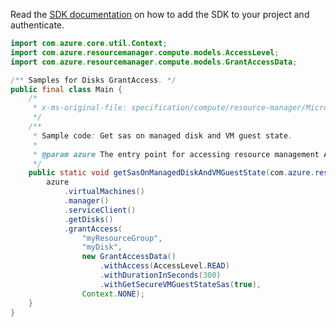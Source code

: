 Read the [SDK documentation](https://github.com/Azure/azure-sdk-for-java/blob/azure-resourcemanager_2.11.0/sdk/resourcemanager/azure-resourcemanager/README.md) on how to add the SDK to your project and authenticate.

```java
import com.azure.core.util.Context;
import com.azure.resourcemanager.compute.models.AccessLevel;
import com.azure.resourcemanager.compute.models.GrantAccessData;

/** Samples for Disks GrantAccess. */
public final class Main {
    /*
     * x-ms-original-file: specification/compute/resource-manager/Microsoft.Compute/stable/2021-08-01/examples/BeginGetAccessManagedDiskWithVMGuestState.json
     */
    /**
     * Sample code: Get sas on managed disk and VM guest state.
     *
     * @param azure The entry point for accessing resource management APIs in Azure.
     */
    public static void getSasOnManagedDiskAndVMGuestState(com.azure.resourcemanager.AzureResourceManager azure) {
        azure
            .virtualMachines()
            .manager()
            .serviceClient()
            .getDisks()
            .grantAccess(
                "myResourceGroup",
                "myDisk",
                new GrantAccessData()
                    .withAccess(AccessLevel.READ)
                    .withDurationInSeconds(300)
                    .withGetSecureVMGuestStateSas(true),
                Context.NONE);
    }
}
```
